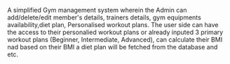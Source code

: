 A simplified Gym management system wherein the Admin can add/delete/edit member's details, trainers details, gym equipments availability,diet plan, Personalised workout plans. 
The user side can have the access to their personalied workout plans or already inputed  3 primary workout plans (Beginner, Intermediate, Advanced), can calculate their BMI nad based on their BMI a diet plan will be fetched from the database and etc.
